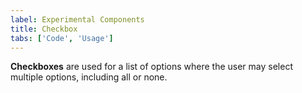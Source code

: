 ```yaml
---
label: Experimental Components
title: Checkbox
tabs: ['Code', 'Usage']
---
```


<page-intro>**Checkboxes** are used for a list of options where the user may select multiple options, including all or none.</page-intro>

<component 
    name="Experimental Checkbox"
    component="checkbox" 
    variation="checkbox"
    experimental="true"
    >
</component>
<component-docs component="checkbox" experimental="true"></component-docs>
